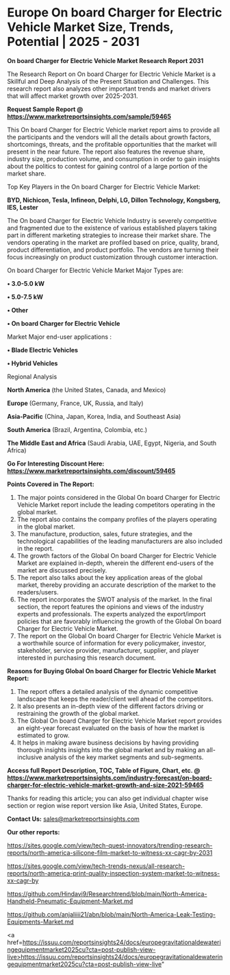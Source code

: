  # Europe On board Charger for Electric Vehicle Market Size, Trends, Potential | 2025 - 2031

<strong>On board Charger for Electric Vehicle Market Research Report 2031</strong>

The Research Report on On board Charger for Electric Vehicle Market is a Skillful and Deep Analysis of the Present Situation and Challenges. This research report also analyzes other important trends and market drivers that will affect market growth over 2025-2031.

<strong>Request Sample Report @ <a href=https://www.marketreportsinsights.com/sample/59465>https://www.marketreportsinsights.com/sample/59465</a></strong>

This On board Charger for Electric Vehicle market report aims to provide all the participants and the vendors will all the details about growth factors, shortcomings, threats, and the profitable opportunities that the market will present in the near future. The report also features the revenue share, industry size, production volume, and consumption in order to gain insights about the politics to contest for gaining control of a large portion of the market share.

Top Key Players in the On board Charger for Electric Vehicle Market:

<strong>BYD, Nichicon, Tesla, Infineon, Delphi, LG, Dillon Technology, Kongsberg, IES, Lester</strong>

The On board Charger for Electric Vehicle Industry is severely competitive and fragmented due to the existence of various established players taking part in different marketing strategies to increase their market share. The vendors operating in the market are profiled based on price, quality, brand, product differentiation, and product portfolio. The vendors are turning their focus increasingly on product customization through customer interaction.

On board Charger for Electric Vehicle Market Major Types are:

<strong>• 3.0-5.0 kW

• 5.0-7.5 kW

• Other

• On board Charger for Electric Vehicle</strong>

Market Major end-user applications :

<strong>• Blade Electric Vehicles

• Hybrid Vehicles</strong>

Regional Analysis

</u><strong><b>North America</b></strong> (the United States, Canada, and Mexico)

<strong><b>Europe </b></strong>(Germany, France, UK, Russia, and Italy)

<strong><b>Asia-Pacific</b></strong> (China, Japan, Korea, India, and Southeast Asia)

<strong><b>South America</b></strong> (Brazil, Argentina, Colombia, etc.)

<strong><b>The Middle East and Africa</b></strong> (Saudi Arabia, UAE, Egypt, Nigeria, and South Africa)

<strong>Go For Interesting Discount Here: <a href=https://www.marketreportsinsights.com/discount/59465>https://www.marketreportsinsights.com/discount/59465</a></strong>

<strong>Points Covered in The Report:</strong>
<ol>
  <li>The major points considered in the Global On board Charger for Electric Vehicle Market report include the leading competitors operating in the global market.</li>
  <li>The report also contains the company profiles of the players operating in the global market.</li>
  <li>The manufacture, production, sales, future strategies, and the technological capabilities of the leading manufacturers are also included in the report.</li>
  <li>The growth factors of the Global On board Charger for Electric Vehicle Market are explained in-depth, wherein the different end-users of the market are discussed precisely.</li>
  <li>The report also talks about the key application areas of the global market, thereby providing an accurate description of the market to the readers/users.</li>
  <li>The report incorporates the SWOT analysis of the market. In the final section, the report features the opinions and views of the industry experts and professionals. The experts analyzed the export/import policies that are favorably influencing the growth of the Global On board Charger for Electric Vehicle Market.</li>
  <li>The report on the Global On board Charger for Electric Vehicle Market is a worthwhile source of information for every policymaker, investor, stakeholder, service provider, manufacturer, supplier, and player interested in purchasing this research document.</li>
</ol>
<strong>Reasons for Buying Global On board Charger for Electric Vehicle Market Report:</strong>

<ol>
  <li>The report offers a detailed analysis of the dynamic competitive landscape that keeps the reader/client well ahead of the competitors.</li>
  <li>It also presents an in-depth view of the different factors driving or restraining the growth of the global market.</li>
  <li>The Global On board Charger for Electric Vehicle Market report provides an eight-year forecast evaluated on the basis of how the market is estimated to grow.</li>
  <li>It helps in making aware business decisions by having providing thorough insights insights into the global market and by making an all-inclusive analysis of the key market segments and sub-segments.</li>
</ol>
<strong>Access full Report Description, TOC, Table of Figure, Chart, etc. @ <a href=https://www.marketreportsinsights.com/industry-forecast/on-board-charger-for-electric-vehicle-market-growth-and-size-2021-59465>https://www.marketreportsinsights.com/industry-forecast/on-board-charger-for-electric-vehicle-market-growth-and-size-2021-59465</a></strong>


Thanks for reading this article; you can also get individual chapter wise section or region wise report version like Asia, United States, Europe.

<strong>Contact Us:</strong>
sales@marketreportsinsights.com

<strong>Our other reports:</strong>

<a href=https://sites.google.com/view/tech-quest-innovators/trending-research-reports/north-america-silicone-film-market-to-witness-xx-cagr-by-2031>https://sites.google.com/view/tech-quest-innovators/trending-research-reports/north-america-silicone-film-market-to-witness-xx-cagr-by-2031</a>

<a href=https://sites.google.com/view/tech-trends-nexus/all-research-reports/north-america-print-quality-inspection-system-market-to-witness-xx-cagr-by>https://sites.google.com/view/tech-trends-nexus/all-research-reports/north-america-print-quality-inspection-system-market-to-witness-xx-cagr-by</a>

<a href=https://github.com/Hindavi9/Researchtrend/blob/main/North-America-Handheld-Pneumatic-Equipment-Market.md>https://github.com/Hindavi9/Researchtrend/blob/main/North-America-Handheld-Pneumatic-Equipment-Market.md</a>

<a href=https://github.com/anjaliiii21/abn/blob/main/North-America-Leak-Testing-Equipments-Market.md>https://github.com/anjaliiii21/abn/blob/main/North-America-Leak-Testing-Equipments-Market.md</a>

<a href=https://issuu.com/reportsinsights24/docs/europegravitationaldewateringequipmentmarket2025cu?cta=post-publish-view-live>https://issuu.com/reportsinsights24/docs/europegravitationaldewateringequipmentmarket2025cu?cta=post-publish-view-live</a>"
